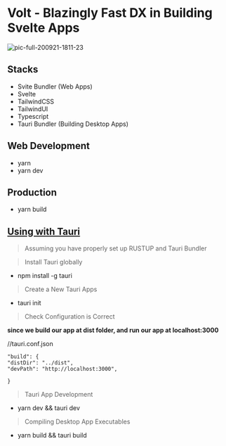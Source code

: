 # Volt - Blazingly Fast DX in Building Svelte Apps

![pic-full-200921-1811-23](https://user-images.githubusercontent.com/55337687/93755505-00330a80-fc36-11ea-959e-31586f17de45.png)


## Stacks
- Svite Bundler (Web Apps)
- Svelte
- TailwindCSS
- TailwindUI
- Typescript
- Tauri Bundler (Building Desktop Apps)

## Web Development
- yarn
- yarn dev

## Production
- yarn build


## [Using with Tauri](https://tauri.studio/en/docs/usage/development/integration)

> Assuming you have properly set up RUSTUP and Tauri Bundler

> Install Tauri globally
- npm install -g tauri

> Create a New Tauri Apps
- tauri init

> Check Configuration is Correct 

**since we build our app at dist folder, and run our app at localhost:3000**

//tauri.conf.json
```
"build": {
"distDir": "../dist",
"devPath": "http://localhost:3000",

}
```

> Tauri App Development 
- yarn dev && tauri dev 

> Compiling Desktop App Executables
- yarn build && tauri build
